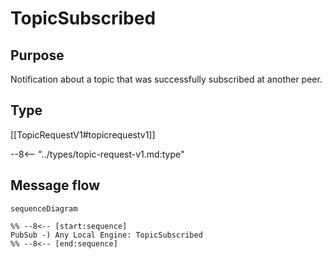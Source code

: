 <div class="message" markdown>


# TopicSubscribed


## Purpose


 <!-- --8<-- [start:purpose] -->
Notification about a topic that was successfully subscribed at another peer.
 <!-- --8<-- [end:purpose] -->

## Type


 <!-- --8<-- [start:type] -->
[[TopicRequestV1#topicrequestv1]]

--8<-- "../types/topic-request-v1.md:type"
 <!-- --8<-- [end:type] -->

## Message flow


<!-- --8<-- [start:messages] -->
```mermaid
sequenceDiagram

%% --8<-- [start:sequence]
PubSub -) Any Local Engine: TopicSubscribed
%% --8<-- [end:sequence]
```
<!-- --8<-- [end:messages] -->

</div>
